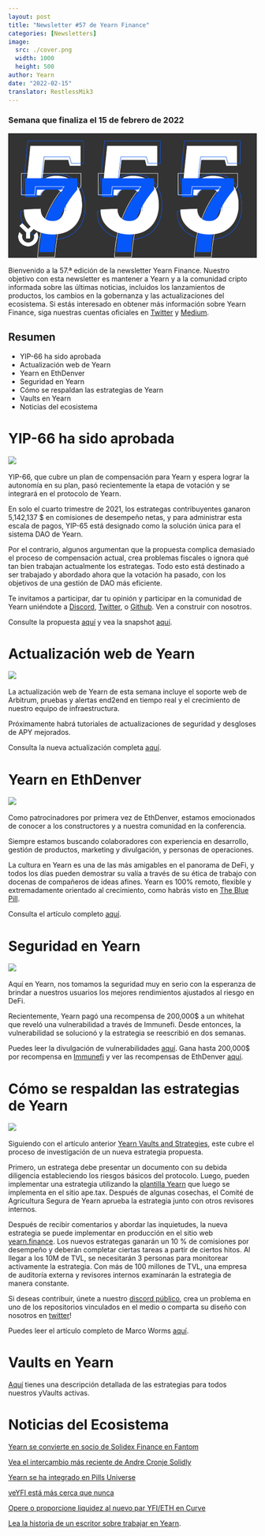 ```yaml
---
layout: post
title: "Newsletter #57 de Yearn Finance"
categories: [Newsletters]
image:
  src: ./cover.png
  width: 1000
  height: 500
author: Yearn
date: "2022-02-15"
translator: RestlessMik3
---
```

### Semana que finaliza el 15 de febrero de 2022

![](./cover.png?w=1000&h=500)

Bienvenido a la 57.ª edición de la newsletter Yearn Finance. Nuestro objetivo con esta newsletter es mantener a Yearn y a la comunidad cripto informada sobre las últimas noticias, incluidos los lanzamientos de productos, los cambios en la gobernanza y las actualizaciones del ecosistema. Si estás interesado en obtener más información sobre Yearn Finance, siga nuestras cuentas oficiales en [Twitter](https://twitter.com/iearnfinance) y [Medium](https://medium.com/iearn).

## Resumen

- YIP-66 ha sido aprobada
- Actualización web de Yearn
- Yearn en EthDenver
- Seguridad en Yearn
- Cómo se respaldan las estrategias de Yearn
- Vaults en Yearn
- Noticias del ecosistema

# YIP-66 ha sido aprobada

![](./imagen2.jpg?w=200&h=200)

YIP-66, que cubre un plan de compensación para Yearn y espera lograr la autonomía en su plan, pasó recientemente la etapa de votación y se integrará en el protocolo de Yearn.

En solo el cuarto trimestre de 2021, los estrategas contribuyentes ganaron 5,142,137 $ en comisiones de desempeño netas, y para administrar esta escala de pagos, YIP-65 está designado como la solución única para el sistema DAO de Yearn.

Por el contrario, algunos argumentan que la propuesta complica demasiado el proceso de compensación actual, crea problemas fiscales o ignora qué tan bien trabajan actualmente los estrategas. Todo esto está destinado a ser trabajado y abordado ahora que la votación ha pasado, con los objetivos de una gestión de DAO más eficiente.

Te invitamos a participar, dar tu opinión y participar en la comunidad de Yearn uniéndote a [Discord](https://discord.gg/8rF374XkXy), [Twitter](http://twitter.com/iearnfinance), o [Github](http://github.com/yearn). Ven a construir con nosotros.

Consulte la propuesta [aquí](https://gov.yearn.finance/t/proposal-streamlining-contributor-compensation/12247) y vea la snapshot [aquí](https://snapshot.org/#/ybaby.eth/proposal/0x804d3765e70d6e4f0f0a225222dadd396cd328595d5fd097b732b36fdf8e6af6).

# Actualización web de Yearn

![](./imagen3.jpg?w=450&h=367)

La actualización web de Yearn de esta semana incluye el soporte web de Arbitrum, pruebas y alertas end2end en tiempo real y el crecimiento de nuestro equipo de infraestructura.

Próximamente habrá tutoriales de actualizaciones de seguridad y desgloses de APY mejorados.

Consulta la nueva actualización completa [aquí](https://yearnweb.substack.com/p/yearn-web-engineering-update-160?r=2y79e&utm_campaign=post&utm_medium=web).

# Yearn en EthDenver

![](./imagen4.jpg?w=1328&h=654)

Como patrocinadores por primera vez de EthDenver, estamos emocionados de conocer a los constructores y a nuestra comunidad en la conferencia.

Siempre estamos buscando colaboradores con experiencia en desarrollo, gestión de productos, marketing y divulgación, y personas de operaciones.

La cultura en Yearn es una de las más amigables en el panorama de DeFi, y todos los días pueden demostrar su valía a través de su ética de trabajo con docenas de compañeros de ideas afines. Yearn es 100% remoto, flexible y extremadamente orientado al crecimiento, como habrás visto en [The Blue Pill](https://thebluepill.eth.limo/).

Consulta el artículo completo [aquí](https://medium.com/iearn/yearn-finance-will-be-at-ethdenver-we-are-looking-for-people-to-join-our-team-83ed3aa20269).

# Seguridad en Yearn

![](./imagen5.jpg?w=945&h=408)

Aquí en Yearn, nos tomamos la seguridad muy en serio con la esperanza de brindar a nuestros usuarios los mejores rendimientos ajustados al riesgo en DeFi.

Recientemente, Yearn pagó una recompensa de 200,000$ a un whitehat que reveló una vulnerabilidad a través de Immunefi. Desde entonces, la vulnerabilidad se solucionó y la estrategia se reescribió en dos semanas.

Puedes leer la divulgación de vulnerabilidades [aquí](https://github.com/yearn/yearn-security/blob/master/disclosures/2022-01-30.md). Gana hasta 200,000$ por recompensa en [Immunefi](https://immunefi.com/bounty/yearnfinance/) y ver las recompensas de EthDenver [aquí](https://www.ethdenver.com/bounties/yearn-finance).

# Cómo se respaldan las estrategias de Yearn

![](./imagen6.jpg?w=1400&h=707)

Siguiendo con el artículo anterior [Yearn Vaults and Strategies](https://medium.com/iearn/yearn-finance-explained-what-are-vaults-and-strategies-96970560432), este cubre el proceso de investigación de un nueva estrategia propuesta.

Primero, un estratega debe presentar un documento con su debida diligencia estableciendo los riesgos básicos del protocolo. Luego, pueden implementar una estrategia utilizando la [plantilla Yearn](https://github.com/yearn/brownie-strategy-mix) que luego se implementa en el sitio ape.tax. Después de algunas cosechas, el Comité de Agricultura Segura de Yearn aprueba la estrategia junto con otros revisores internos.

Después de recibir comentarios y abordar las inquietudes, la nueva estrategia se puede implementar en producción en el sitio web [yearn.finance](http://yearn.finance/). Los nuevos estrategas ganarán un 10 % de comisiones por desempeño y deberán completar ciertas tareas a partir de ciertos hitos. Al llegar a los 10M de TVL, se necesitarán 3 personas para monitorear activamente la estrategia. Con más de 100 millones de TVL, una empresa de auditoría externa y revisores internos examinarán la estrategia de manera constante.

Si deseas contribuir, únete a nuestro [discord público](https://discord.com/invite/8rF374XkXy), crea un problema en uno de los repositorios vinculados en el medio o comparta su diseño con nosotros en [twitter](https://twitter.com/iearnfinance)!

Puedes leer el artículo completo de Marco Worms [aquí](https://medium.com/iearn/how-new-yearn-vault-strategies-are-endorsed-8c0e0870790d).

# Vaults en Yearn

[Aquí](https://medium.com/yearn-state-of-the-vaults/the-vaults-at-yearn-9237905ffed3) tienes una descripción detallada de las estrategias para todos nuestros yVaults activas.

# Noticias del Ecosistema

[Yearn se convierte en socio de Solidex Finance en Fantom](https://twitter.com/SolidexFantom/status/1489277199559499776)

[Vea el intercambio más reciente de Andre Cronje Solidly](https://twitter.com/solidlyexchange/status/1491650940109217795)

[Yearn se ha integrado en Pills Universe](https://twitter.com/pillheadddd/status/1492199477238710276)

[veYFI está más cerca que nunca](https://twitter.com/cryptouf/status/1492100813279350785)

[Opere o proporcione liquidez al nuevo par YFI/ETH en Curve](https://curve.fi/factory-crypto/8)

[Lea la historia de un escritor sobre trabajar en Yearn](https://twitter.com/MarcoWorms/status/1490923070705442819).
